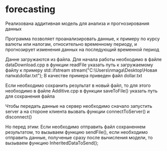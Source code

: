 # forecasting
Реализована аддитивная модель для анализа и прогнозирования данных

Программа позволяет проанализировать данные, к примеру по курсу валюты или налогам, относительно временному периоду, 
и прогнозирует изменения данных на последующий временной период

Данне загружаются из файла.
Для начала работы необходимо в файле dataDownload.cpp в функции readFile указать путь к загружаемому файлу
к примеру std::ifstream stream("C:\\Users\\nmaga\\Desktop\\Новая папка\\dollar.txt");
В качестве примера приведен файл dollar.txt

Если необходимо сохранить результат в новый файл, то для этого необходимо в файле Additive.cpp 
в функции saveToFile() указать путь для сохранения файла


Чтобы передать данные на сервер необходимо сначало запустить server
а на стороне клиента вызвать функции connectToServer() и 	disconnect()

Но перед этим:
Если необходимо отправить файл сохраненнем результатом, то вызываем функцию sendFile(),
если необходимо отправить данные, полученые сразу после вычисления модели, то вызываем функцию InheritedDataToSend();
